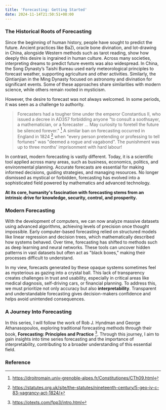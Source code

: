 ```yaml
---
title: 'Forecasting: Getting Started'
date: 2024-11-14T21:50:51+08:00
---
```

### The Historical Roots of Forecasting

Since the beginning of human history, people have sought to predict the future. Ancient practices like BaZi, oracle bone divination, and lot-drawing in China, alongside Western methods such as tarot reading, show how deeply this desire is ingrained in human culture. Across many societies, interpreting dreams to predict future events was also widespread. In China, the Song Dynasty’s Taishi Bureau used early meteorological principles to forecast weather, supporting agriculture and other activities. Similarly, the Qintianjian in the Ming Dynasty focused on astronomy and divination for significant events. Some of these approaches share similarities with modern science, while others remain rooted in mysticism.

However, the desire to forecast was not always welcomed. In some periods, it was seen as a challenge to authority.

> Forecasters had a tougher time under the emperor Constantius II, who issued a decree in AD357 forbidding anyone "to consult a soothsayer, a mathematician, or a forecaster ... May curiosity to foretell the future be silenced forever." [^1] A similar ban on forecasting occurred in England in 1824 [^2] when "every person pretending or professing to tell fortunes" was "deemed a rogue and vagabond". The punishment was up to three months' imprisonment with hard labour!

In contrast, modern forecasting is vastly different. Today, it is a scientific tool applied across many areas, such as business, economics, politics, and environmental planning. Accurate forecasts are essential for making informed decisions, guiding strategies, and managing resources. No longer dismissed as mystical or forbidden, forecasting has evolved into a sophisticated field powered by mathematics and advanced technology.

**At its core, humanity's fascination with forecasting stems from an intrinsic drive for knowledge, security, control, and prosperity.**

### Modern Forecasting

With the development of computers, we can now analyze massive datasets using advanced algorithms, achieving levels of precision once thought impossible. Early computer-based forecasting relied on structured models like linear regression and decision trees, which mathematically described how systems behaved. Over time, forecasting has shifted to methods such as deep learning and neural networks. These tools can uncover hidden patterns in vast datasets but often act as "black boxes," making their processes difficult to understand.

In my view, forecasts generated by these opaque systems sometimes feel as mysterious as gazing into a crystal ball. This lack of transparency creates challenges in trust and usability, especially in critical areas like medical diagnosis, self-driving cars, or financial planning. To address this, we must prioritize not only accuracy but also **interpretability**. Transparent and understandable forecasting gives decision-makers confidence and helps avoid unintended consequences.

### A Journey Into Forecasting

In this series, I will follow the work of Rob J. Hyndman and George Athanasopoulos, exploring traditional forecasting methods through their book, **Forecasting: Principles and Practice** [^3]. Through this journey, I aim to gain insights into time series forecasting and the importance of interpretability, contributing to a broader understanding of this essential field.

### Reference

[^1]: https://droitromain.univ-grenoble-alpes.fr/Constitutiones/CTh09.html

[^2]: https://statutes.org.uk/site/the-statutes/nineteenth-century/5-geo-iv-c-83-vagrancy-act-1824/

[^3]: https://otexts.com/fpp3/intro.html

